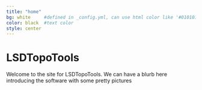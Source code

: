 ```yaml
---
title: "home"
bg: white     #defined in _config.yml, can use html color like '#010101'
color: black  #text color
style: center
---
```


# LSDTopoTools

Welcome to the site for LSDTopoTools. We can have a blurb here introducing the 
software with some pretty pictures
